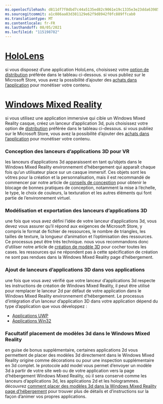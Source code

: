 ```yaml
---
ms.openlocfilehash: d811df7f0dbd7c44a5135ed82c9061e19c1335e3e23dda6398562317f7ee8861
ms.sourcegitcommit: a1c086aa83d381129e62f9d8942f0fc889ffcab0
ms.translationtype: MT
ms.contentlocale: fr-FR
ms.lasthandoff: 08/05/2021
ms.locfileid: "115198782"
---
```

# <a name="hololens"></a>[HoloLens](#tab/hololens)

si vous disposez d’une application HoloLens, choisissez votre [option de distribution](../distribute-overview.md#distribution-options) préférée dans le tableau ci-dessous. si vous publiez sur le Microsoft Store, vous avez la possibilité d’ajouter des [achats dans l’application](../in-app-purchases.md) pour monétiser votre contenu.

# <a name="windows-mixed-reality"></a>[Windows Mixed Reality](#tab/wmr)

si vous utilisez une application immersive qui cible un Windows Mixed Reality casque, créez un lanceur d’application 3d, puis choisissez votre option de [distribution](../distribute-overview.md#distribution-options) préférée dans le tableau ci-dessous. si vous publiez sur le Microsoft Store, vous avez la possibilité d’ajouter des [achats dans l’application](../in-app-purchases.md) pour monétiser votre contenu.

### <a name="designing-3d-app-launchers-for-vr"></a>Conception des lanceurs d’applications 3D pour VR 

les lanceurs d’applications 3d apparaissent en tant qu’objets dans le Windows Mixed Reality environnement d’hébergement qui apparaît chaque fois qu’un utilisateur place sur un casque immersif. Ces objets sont les vôtres pour la création et la personnalisation, mais il est recommandé de commencer par notre article de [conseils de conception](../3d-app-launcher-design-guidance.md) pour obtenir le blocage de bonnes pratiques de conception, notamment la mise à l’échelle, le type, le choix de couleurs, la texturation et les autres éléments qui font partie de l’environnement virtuel.

### <a name="modeling-and-exporting-3d-app-launchers"></a>Modélisation et exportation des lanceurs d’applications 3D

une fois que vous avez défini l’idée de votre lanceur d’applications 3d, vous devez vous assurer qu’il répond aux exigences de Microsoft Store, y compris le format de fichier de ressources, le nombre de triangles, les tailles de texture, la longueur d’animation et l’optimisation des ressources. Ce processus peut être très technique. nous vous recommandons donc d’utiliser notre article de [création de modèle 3D](../creating-3d-models-for-use-in-the-windows-mixed-reality-home.md) pour cocher toutes les cases. les ressources qui ne répondent pas à cette spécification de création ne sont pas rendues dans la Windows Mixed Reality page d’hébergement.

### <a name="adding-3d-app-launchers-in-your-apps"></a>Ajout de lanceurs d’applications 3D dans vos applications

une fois que vous avez vérifié que votre lanceur d’applications 3d respecte les instructions de création de Windows Mixed Reality, il peut être utilisé pour remplacer le lanceur 2d par défaut de votre application dans le Windows Mixed Reality environnement d’hébergement. Le processus d’intégration d’un lanceur d’application 3D dans votre application dépend du type d’application que vous développez :

* [Applications UWP](../implementing-3d-app-launchers.md)
* [Applications Win32](../implementing-3d-app-launchers-win32.md)

### <a name="optional-placing-3d-models-in-the-windows-mixed-reality-home"></a>Facultatif placement de modèles 3d dans le Windows Mixed Reality

en guise de bonus supplémentaire, certaines applications 2d vous permettent de placer des modèles 3d directement dans le Windows Mixed Reality origine comme décorations ou pour une inspection supplémentaire en 3d complet. le protocole add model vous permet d’envoyer un modèle 3d à partir de votre site web ou de votre application vers la page d’hébergement Windows Mixed Reality, où il sera conservé comme les lanceurs d’applications 3d, les applications 2d et les hologrammes. découvrez [comment placer des modèles 3d dans la Windows Mixed Reality page d’hébergement](../enable-placement-of-3d-models-in-the-home.md) pour trouver plus de détails et d’instructions sur la façon d’animer vos propres applications.